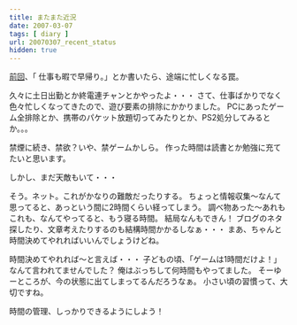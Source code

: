 ```yaml
---
title: またまた近況
date: 2007-03-07
tags: [ diary ]
url: 20070307_recent_status
hidden: true
---
```

<a target="_blank" title="たまには近況 » gomlog" href="http://gomlog.com/2007/02/22/recent_stat/">前回</a>、「 仕事も暇で早帰り。」とか書いたら、途端に忙しくなる罠。

久々に土日出勤とか終電連チャンとかやったよ・・・
さて、仕事ばかりでなく色々忙しくなってきたので、遊び要素の排除にかかりました。
PCにあったゲーム全排除とか、携帯のパケット放題切ってみたりとか、PS2処分してみるとか。。。

禁煙に続き、禁欲？いや、禁ゲームかしら。
作った時間は読書とか勉強に充てたいと思います。

しかし、まだ天敵もいて・・・

<!--more-->

そう。ネット。これがかなりの難敵だったりする。
ちょっと情報収集～なんて思ってると、あっという間に2時間くらい経ってしまう。
調べ物あった～あれもこれも、なんてやってると、もう寝る時間。
結局なんもできん！
ブログのネタ探したり、文章考えたりするのも結構時間かかるしなぁ・・・
まあ、ちゃんと時間決めてやれればいいんでしょうけどね。

時間決めてやれれば～と言えば・・・
子どもの頃、「ゲームは1時間だけよ！」 なんて言われてませんでした？
俺はぶっちして何時間もやってました。
そーゆーところが、今の状態に出てしまってるんだろうなぁ。
小さい頃の習慣って、大切ですね。

時間の管理、しっかりできるようにしよう！
